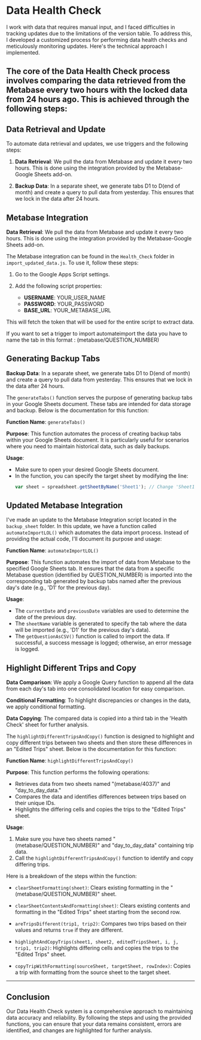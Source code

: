 # Data Health Check

I work with data that requires manual input, and I faced difficulties in tracking updates due to the limitations of the version table. To address this, I developed a customized process for performing data health checks and meticulously monitoring updates. Here's the technical approach I implemented.

The core of the Data Health Check process involves comparing the data retrieved from the Metabase every two hours with the locked data from 24 hours ago. This is achieved through the following steps:
---

## Data Retrieval and Update

To automate data retrieval and updates, we use triggers and the following steps:

1. **Data Retrieval**: We pull the data from Metabase and update it every two hours. This is done using the integration provided by the Metabase-Google Sheets add-on.

2. **Backup Data**: In a separate sheet, we generate tabs D1 to D(end of month) and create a query to pull data from yesterday. This ensures that we lock in the data after 24 hours.

## Metabase Integration

**Data Retrieval**: We pull the data from Metabase and update it every two hours. This is done using the integration provided by the Metabase-Google Sheets add-on.

The Metabase integration can be found in the `Health_Check` folder in `import_updated_data.js`. To use it, follow these steps:

1. Go to the Google Apps Script settings.

2. Add the following script properties:

   - **USERNAME**: YOUR_USER_NAME
   - **PASSWORD**: YOUR_PASSWORD
   - **BASE_URL**: YOUR_METABASE_URL

This will fetch the token that will be used for the entire script to extract data.

If you want to set a trigger to import automateimport the data you have to name the tab in this format : (metabase/QUESTION_NUMBER)

## Generating Backup Tabs

**Backup Data**: In a separate sheet, we generate tabs D1 to D(end of month) and create a query to pull data from yesterday. This ensures that we lock in the data after 24 hours.

The `generateTabs()` function serves the purpose of generating backup tabs in your Google Sheets document. These tabs are intended for data storage and backup. Below is the documentation for this function:

**Function Name**: `generateTabs()`

**Purpose**: This function automates the process of creating backup tabs within your Google Sheets document. It is particularly useful for scenarios where you need to maintain historical data, such as daily backups.

**Usage**:
- Make sure to open your desired Google Sheets document.
- In the function, you can specify the target sheet by modifying the line:
  ```javascript
  var sheet = spreadsheet.getSheetByName('Sheet1'); // Change 'Sheet1' to the name of your desired sheet

## Updated Metabase Integration

I've made an update to the Metabase Integration script located in the `backup_sheet` folder. In this update, we have a function called `automateImportLOL()` which automates the data import process. Instead of providing the actual code, I'll document its purpose and usage:

**Function Name**: `automateImportLOL()`

**Purpose**: This function automates the import of data from Metabase to the specified Google Sheets tab. It ensures that the data from a specific Metabase question (identified by QUESTION_NUMBER) is imported into the corresponding tab generated by backup tabs named after the previous day's date (e.g., 'D1' for the previous day).

**Usage**:
- The `currentDate` and `previousDate` variables are used to determine the date of the previous day.
- The `sheetName` variable is generated to specify the tab where the data will be imported (e.g., 'D1' for the previous day's data).
- The `getQuestionAsCSV()` function is called to import the data. If successful, a success message is logged; otherwise, an error message is logged.

## Highlight Different Trips and Copy

**Data Comparison**: We apply a Google Query function to append all the data from each day's tab into one consolidated location for easy comparison.

**Conditional Formatting**: To highlight discrepancies or changes in the data, we apply conditional formatting.

**Data Copying**: The compared data is copied into a third tab in the 'Health Check' sheet for further analysis.

The `highlightDifferentTripsAndCopy()` function is designed to highlight and copy different trips between two sheets and then store these differences in an "Edited Trips" sheet. Below is the documentation for this function:

**Function Name**: `highlightDifferentTripsAndCopy()`

**Purpose**: This function performs the following operations:
- Retrieves data from two sheets named "(metabase/4037)" and "day_to_day_data."
- Compares the data and identifies differences between trips based on their unique IDs.
- Highlights the differing cells and copies the trips to the "Edited Trips" sheet.

**Usage**:
1. Make sure you have two sheets named "(metabase/QUESTION_NUMBER)" and "day_to_day_data" containing trip data.
2. Call the `highlightDifferentTripsAndCopy()` function to identify and copy differing trips.

Here is a breakdown of the steps within the function:

- `clearSheetFormatting(sheet)`: Clears existing formatting in the "(metabase/QUESTION_NUMBER)" sheet.

- `clearSheetContentsAndFormatting(sheet)`: Clears existing contents and formatting in the "Edited Trips" sheet starting from the second row.

- `areTripsDifferent(trip1, trip2)`: Compares two trips based on their values and returns `true` if they are different.

- `highlightAndCopyTrips(sheet1, sheet2, editedTripsSheet, i, j, trip1, trip2)`: Highlights differing cells and copies the trips to the "Edited Trips" sheet.

- `copyTripWithFormatting(sourceSheet, targetSheet, rowIndex)`: Copies a trip with formatting from the source sheet to the target sheet.

---
## Conclusion

Our Data Health Check system is a comprehensive approach to maintaining data accuracy and reliability. By following the steps and using the provided functions, you can ensure that your data remains consistent, errors are identified, and changes are highlighted for further analysis.